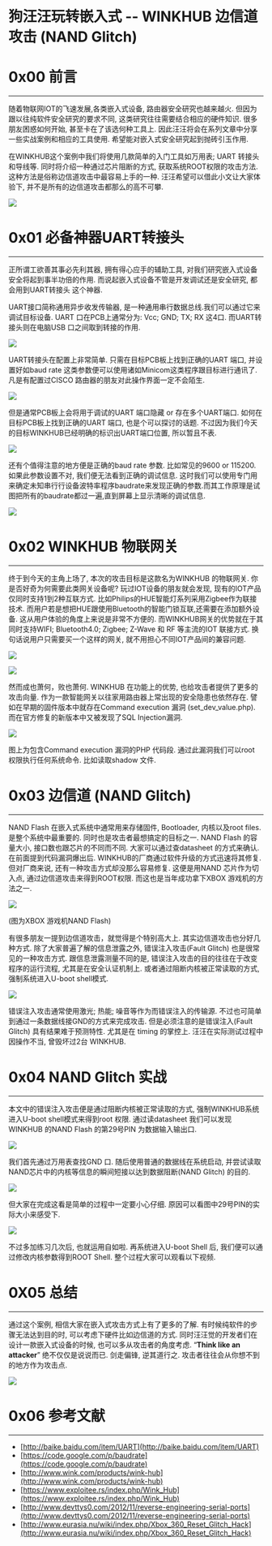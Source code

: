 # 狗汪汪玩转嵌入式 -- WINKHUB 边信道攻击 (NAND Glitch)

0x00 前言
=======

* * *

随着物联网IOT的飞速发展,各类嵌入式设备, 路由器安全研究也越来越火. 但因为跟以往纯软件安全研究的要求不同, 这类研究往往需要结合相应的硬件知识. 很多朋友困惑如何开始, 甚至卡在了该选何种工具上. 因此汪汪将会在系列文章中分享一些实战案例和相应的工具使用. 希望能对嵌入式安全研究起到抛砖引玉作用.

在WINKHUB这个案例中我们将使用几款简单的入门工具如万用表; UART 转接头和导线等. 同时将介绍一种通过芯片阻断的方式, 获取系统ROOT权限的攻击方法. 这种方法是俗称边信道攻击中最容易上手的一种. 汪汪希望可以借此小文让大家体验下, 并不是所有的边信道攻击都那么的高不可攀.

![](http://drops.javaweb.org/uploads/images/575670f5871f9043c1d71016bacfe39e424a0fd1.jpg)

0x01 必备神器UART转接头
================

* * *

正所谓工欲善其事必先利其器, 拥有得心应手的辅助工具, 对我们研究嵌入式设备安全将起到事半功倍的作用. 而说起嵌入式设备不管是开发调试还是安全研究, 都会用到UART转接头 这个神器.

UART接口简称通用异步收发传输器, 是一种通用串行数据总线.我们可以通过它来调试目标设备. UART 口在PCB上通常分为: Vcc; GND; TX; RX 这4口. 而UART转接头则在电脑USB 口之间取到转接的作用.

![](http://drops.javaweb.org/uploads/images/a2838469af877381b6e1194c02d7e70546cf2263.jpg)

UART转接头在配置上非常简单. 只需在目标PCB板上找到正确的UART 端口, 并设置好如baud rate 这类参数便可以使用诸如Minicom这类程序跟目标进行通讯了. 凡是有配置过CISCO 路由器的朋友对此操作界面一定不会陌生.

![](http://drops.javaweb.org/uploads/images/e5d129c8583616a2ae28f9105740196814dc4ba2.jpg)

但是通常PCB板上会将用于调试的UART 端口隐藏 or 存在多个UART端口. 如何在目标PCB板上找到正确的UART 端口, 也是个可以探讨的话题. 不过因为我们今天的目标WINKHUB已经明确的标识出UART端口位置, 所以暂且不表.

![](http://drops.javaweb.org/uploads/images/c5345ccc4e0f31c3dda5d48d3fb9c483b4caa439.jpg)

还有个值得注意的地方便是正确的baud rate 参数. 比如常见的9600 or 115200. 如果此参数设置不对, 我们便无法看到正确的调试信息. 这时我们可以使用专门用来确定未知串行行设备波特率程序baudrate来发现正确的参数.而其工作原理是试图把所有的baudrate都过一遍,直到屏幕上显示清晰的调试信息.

![](http://drops.javaweb.org/uploads/images/c82f592bc1995156c05901a7c6a8055200b5882b.jpg)

0x02 WINKHUB 物联网关
=================

* * *

终于到今天的主角上场了, 本次的攻击目标是这款名为WINKHUB 的物联网关. 你是否好奇为何需要此类网关设备呢? 玩过IOT设备的朋友就会发现, 现有的IOT产品仅同时支持1到2种互联方式. 比如Philips的HUE智能灯系列采用Zigbee作为联接技术. 而用户若是想把HUE跟使用Bluetooth的智能门锁互联,还需要在添加额外设备. 这从用户体验的角度上来说是非常不方便的. 而WINKHUB网关的优势就在于其同时支持WIFI; Bluetooth4.0; Zigbee; Z-Wave 和 RF 等主流的IOT 联接方式. 换句话说用户只需要买一个这样的网关, 就不用担心不同IOT产品间的兼容问题.

![](http://drops.javaweb.org/uploads/images/b110f58c873c17bacff42dbf0d60f37bb33d76c6.jpg)

![](http://drops.javaweb.org/uploads/images/6f8af5f85f30318007ed69f12d6417be3342417c.jpg)

然而成也萧何，败也萧何. WINKHUB 在功能上的优势, 也给攻击者提供了更多的攻击向量. 作为一款智能网关以往家用路由器上常出现的安全隐患也依然存在. 譬如在早期的固件版本中就存在Command execution 漏洞 (set_dev_value.php). 而在官方修复的新版本中又被发现了SQL Injection漏洞.

![](http://drops.javaweb.org/uploads/images/9526a74e7dc2ab8cf6440039e7ada901c798cc76.jpg)

图上为包含Command execution 漏洞的PHP 代码段. 通过此漏洞我们可以root 权限执行任何系统命令. 比如读取shadow 文件.

0x03 边信道 (NAND Glitch)
======================

* * *

NAND Flash 在嵌入式系统中通常用来存储固件, Bootloader, 内核以及root files. 是整个系统中最重要的. 同时也是攻击者最想搞定的目标之一. NAND Flash 的容量大小, 接口数也跟芯片的不同而不同. 大家可以通过查datasheet 的方式来确认. 在前面提到代码漏洞爆出后. WINKHUB的厂商通过软件升级的方式迅速将其修复. 但对厂商来说, 还有一种攻击方式却没那么容易修复. 这便是用NAND 芯片作为切入点, 通过边信道攻击来得到ROOT权限. 而这也是当年成功拿下XBOX 游戏机的方法之一.

![](http://drops.javaweb.org/uploads/images/9b4c0ddc735285ca59dfadf24cc82101985eccab.jpg)

(图为XBOX 游戏机NAND Flash)

有很多朋友一提到边信道攻击，就觉得是个特别高大上. 其实边信道攻击也分好几种方式. 除了大家普遍了解的信息泄露之外, 错误注入攻击(Fault Glitch) 也是很常见的一种攻击方式. 跟信息泄露测量不同的是, 错误注入攻击的目的往往在于改变程序的运行流程, 尤其是在安全认证机制上. 或者通过阻断内核被正常读取的方式, 强制系统进入U-boot shell模式.

![](http://drops.javaweb.org/uploads/images/6504ea4e9cf45fc8aad0b85209e30a8fddc41d48.jpg)

错误注入攻击通常使用激光; 热能; 噪音等作为而错误注入的传输源. 不过也可简单到通过一条数据线接GND的方式来完成攻击. 但是必须注意的是错误注入(Fault Glitch) 具有结果难于预测特性. 尤其是在 timing 的掌控上. 汪汪在实际测试过程中因操作不当, 曾毁坏过2台 WINKHUB.

0x04 NAND Glitch 实战
===================

* * *

本文中的错误注入攻击便是通过阻断内核被正常读取的方式, 强制WINKHUB系统进入U-boot shell模式来得到root 权限. 通过读datasheet 我们可以发现 WINKHUB 的NAND Flash 的第29号PIN 为数据输入输出口.

![](http://drops.javaweb.org/uploads/images/6c042cd37999b78f60f975572e837c83781df5a0.jpg)

我们首先通过万用表查找GND 口. 随后使用普通的数据线在系统启动, 并尝试读取NAND芯片中的内核等信息的瞬间短接以达到数据阻断(NAND Glitch) 的目的.

![](http://drops.javaweb.org/uploads/images/d46ac131be0a1338c016c9f9d61ad6843931cfc8.jpg)

但大家在完成这看是简单的过程中一定要小心仔细. 原因可以看图中29号PIN的实际大小来感受下.

![](http://drops.javaweb.org/uploads/images/ac7618aada4521ac1ee88b8794a727c26a962edb.jpg)

不过多加练习几次后, 也就运用自如啦. 再系统进入U-boot Shell 后, 我们便可以通过修改内核参数得到ROOT Shell. 整个过程大家可以观看以下视频.

0X05 总结
=======

* * *

通过这个案例, 相信大家在嵌入式攻击方式上有了更多的了解. 有时候纯软件的步骤无法达到目的时, 可以考虑下硬件比如边信道的方式. 同时汪汪觉的开发者们在设计一款嵌入式设备的时候, 也可以多从攻击者的角度考虑. “**Think like an attacker**” 绝不仅仅是说说而已. 剑走偏锋, 逆其道行之. 攻击者往往会从你想不到的地方作为攻击点.

![](http://drops.javaweb.org/uploads/images/7ab5658a64206ae500ecabb285bca9ccb6dc66b8.jpg)

0x06 参考文献
=========

* * *

*   [http://baike.baidu.com/item/UART](http://baike.baidu.com/item/UART)
*   [https://code.google.com/p/baudrate](https://code.google.com/p/baudrate)
*   [http://www.wink.com/products/wink-hub](http://www.wink.com/products/wink-hub)
*   [https://www.exploitee.rs/index.php/Wink_Hub](https://www.exploitee.rs/index.php/Wink_Hub)
*   [http://www.devttys0.com/2012/11/reverse-engineering-serial-ports](http://www.devttys0.com/2012/11/reverse-engineering-serial-ports)
*   [http://www.eurasia.nu/wiki/index.php/Xbox_360_Reset_Glitch_Hack](http://www.eurasia.nu/wiki/index.php/Xbox_360_Reset_Glitch_Hack)